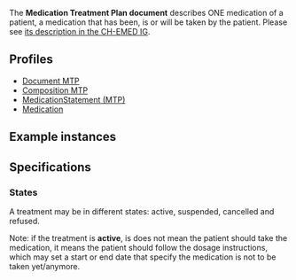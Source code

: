 The **Medication Treatment Plan document** describes ONE medication of a patient, a medication that has been, is or will be taken by the patient. Please see [its description in the CH-EMED IG](http://fhir.ch/ig/ch-emed/medication-treatment-plan-document.html).

## Profiles

* [Document MTP](StructureDefinition-ch-emed-epr-document-medicationtreatmentplan.html)
* [Composition MTP](StructureDefinition-ch-emed-epr-composition-medicationtreatmentplan.html)
* [MedicationStatement (MTP)](StructureDefinition-ch-emed-epr-medicationstatement-treatmentplan.html)
* [Medication](StructureDefinition-ch-emed-epr-medication.html)

## Example instances

## Specifications

### States

A treatment may be in different states: active, suspended, cancelled and refused.

Note: if the treatment is **active**, is does not mean the patient should take the medication, it means the patient should follow the dosage instructions, which may set a start or end date that specify the medication is not to be taken yet/anymore.